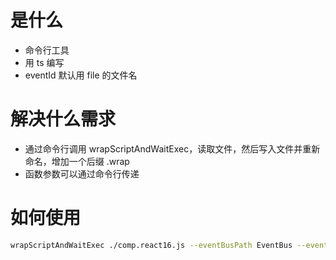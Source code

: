 # 是什么

- 命令行工具
- 用 ts 编写
- eventId 默认用 file 的文件名

# 解决什么需求

- 通过命令行调用 wrapScriptAndWaitExec，读取文件，然后写入文件并重新命名，增加一个后缀 .wrap
- 函数参数可以通过命令行传递

# 如何使用

```bash
wrapScriptAndWaitExec ./comp.react16.js --eventBusPath EventBus --eventId comp.react16
```
